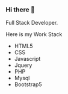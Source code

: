 ### Hi there 👋
Full Stack Developer.

Here is my Work Stack
<ul>
<li>HTML5</li>
<li>CSS</li>
<li>Javascript</li>
<li>Jquery</li>
<li>PHP</li>
<li>Mysql</li>
<li>Bootstrap5</li>
</ul>
